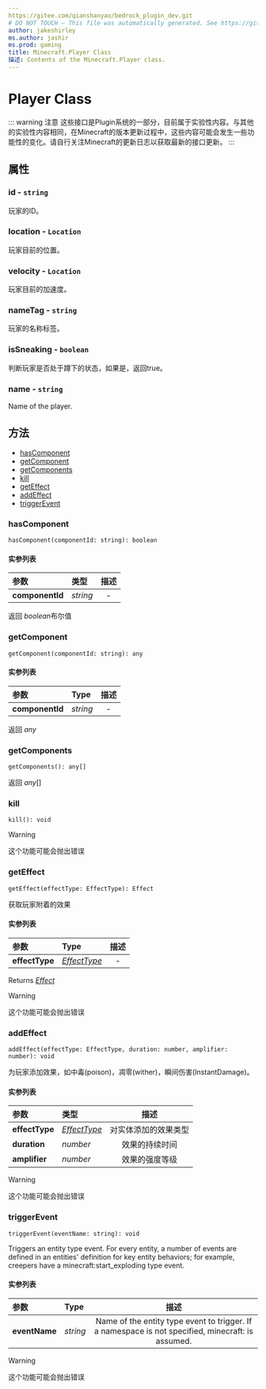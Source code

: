 ```yaml
---
https://gitee.com/qianshanyao/bedrock_plugin_dev.git
# DO NOT TOUCH — This file was automatically generated. See https://github.com/Mojang/MinecraftScriptingApiDocsGenerator to modify 描述s, examples, etc.
author: jakeshirley
ms.author: jashir
ms.prod: gaming
title: Minecraft.Player Class
描述: Contents of the Minecraft.Player class.
---
```

# Player Class
::: warning 注意
这些接口是Plugin系统的一部分，目前属于实验性内容。与其他的实验性内容相同，在Minecraft的版本更新过程中，这些内容可能会发生一些功能性的变化。请自行关注Minecraft的更新日志以获取最新的接口更新。
:::

## 属性
### **id** - `string`
玩家的ID。


### **location** - `Location`
玩家目前的位置。


### **velocity** - `Location`
玩家目前的加速度。


### **nameTag** - `string`
玩家的名称标签。


### **isSneaking** - `boolean`
判断玩家是否处于蹲下的状态，如果是，返回true。


### **name** - `string`
Name of the player.



## 方法
- [hasComponent](#hascomponent)
- [getComponent](#getcomponent)
- [getComponents](#getcomponents)
- [kill](#kill)
- [getEffect](#geteffect)
- [addEffect](#addeffect)
- [triggerEvent](#triggerevent)
  
### **hasComponent**
`
hasComponent(componentId: string): boolean
`

#### 实参列表
| 参数 | 类型 | 描述 |
| :--- | :--- | :---: |
| **componentId** | *string* | - |

返回 *boolean*布尔值


### **getComponent**
`
getComponent(componentId: string): any
`

#### 实参列表
| 参数 | Type | 描述 |
| :--- | :--- | :---: |
| **componentId** | *string* | - |

返回 *any*


### **getComponents**
`
getComponents(): any[]
`

返回 *any*[]


### **kill**
`
kill(): void
`



> [!WARNING]
> 这个功能可能会抛出错误

### **getEffect**
`
getEffect(effectType: EffectType): Effect
`

获取玩家附着的效果

#### 实参列表
| 参数 | Type | 描述 |
| :--- | :--- | :---: |
| **effectType** | [*EffectType*](EffectType.md) | - |

Returns [*Effect*](Effect.md)

> [!WARNING]
> 这个功能可能会抛出错误

### **addEffect**
`
addEffect(effectType: EffectType, duration: number, amplifier: number): void
`

为玩家添加效果，如中毒(poison)，凋零(wither)，瞬间伤害(InstantDamage)。
#### 实参列表
| 参数 | 类型 | 描述 |
| :--- | :--- | :---: |
| **effectType** | [*EffectType*](EffectType.md) | 对实体添加的效果类型|
| **duration** | *number* | 效果的持续时间 |
| **amplifier** | *number* | 效果的强度等级 |


> [!WARNING]
> 这个功能可能会抛出错误

### **triggerEvent**
`
triggerEvent(eventName: string): void
`

Triggers an entity type event. For every entity, a number of events are defined in an entities' definition for key entity behaviors; for example, creepers have a minecraft:start_exploding type event.
#### 实参列表
| 参数 | Type | 描述 |
| :--- | :--- | :---: |
| **eventName** | *string* | Name of the entity type event to trigger. If a namespace is not specified, minecraft: is assumed. |


> [!WARNING]
> 这个功能可能会抛出错误

